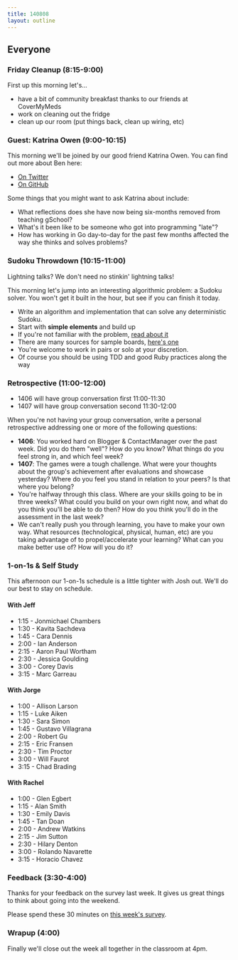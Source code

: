 ```yaml
---
title: 140808
layout: outline
---
```


## Everyone

### Friday Cleanup (8:15-9:00)

First up this morning let's...

* have a bit of community breakfast thanks to our friends at CoverMyMeds
* work on cleaning out the fridge
* clean up our room (put things back, clean up wiring, etc)

### Guest: Katrina Owen (9:00-10:15)

This morning we'll be joined by our good friend Katrina Owen. You can
find out more about Ben here:

* [On Twitter](https://twitter.com/kytrinyx)
* [On GitHub](https://github.com/kytrinyx)

Some things that you might want to ask Katrina about include:

* What reflections does she have now being six-months removed from teaching
gSchool?
* What's it been like to be someone who got into programming "late"?
* How has working in Go day-to-day for the past few months affected the way
she thinks and solves problems?

### Sudoku Throwdown (10:15-11:00)

Lightning talks? We don't need no stinkin' lightning talks!

This morning let's jump into an interesting algorithmic problem: a Sudoku solver. You won't get it built in the hour, but see if you can finish it today.

* Write an algorithm and implementation that can solve any deterministic Sudoku.
* Start with **simple elements** and build up
* If you're not familiar with the problem, [read about it](http://en.wikipedia.org/wiki/Sudoku)
* There are many sources for sample boards, [here's one](http://www.nikoli.com/en/puzzles/sudoku/)
* You're welcome to work in pairs or solo at your discretion.
* Of course you should be using TDD and good Ruby practices along the way

### Retrospective (11:00-12:00)

* 1406 will have group conversation first 11:00-11:30
* 1407 will have group conversation second 11:30-12:00

When you're not having your group conversation, write a personal retrospective
addressing one or more of the following questions:

* **1406**: You worked hard on Blogger & ContactManager over the past week. Did you do them "well"? How do you know? What things do you feel strong in, and which feel week?
* **1407**: The games were a tough challenge. What were your thoughts about the group's achievement after evaluations and showcase yesterday? Where do you feel you stand in relation to your peers? Is that where you belong?
* You're halfway through this class. Where are your skills going to be in three weeks? What could you build on your own right now, and what do you think you'll be able to do then? How do you think you'll do in the assessment in the last week?
* We can't really push you through learning, you have to make your own way. What resources (technological, physical, human, etc) are you taking advantage of to propel/accelerate your learning? What can you make better use of? How will you do it?

### 1-on-1s & Self Study

This afternoon our 1-on-1s schedule is a little tighter with Josh out. We'll do our best to stay on schedule.

#### With Jeff

* 1:15 - Jonmichael Chambers
* 1:30 - Kavita Sachdeva
* 1:45 - Cara Dennis
* 2:00 - Ian Anderson
* 2:15 - Aaron Paul Wortham
* 2:30 - Jessica Goulding
* 3:00 - Corey Davis
* 3:15 - Marc Garreau

#### With Jorge

* 1:00 - Allison Larson
* 1:15 - Luke Aiken
* 1:30 - Sara Simon
* 1:45 - Gustavo Villagrana
* 2:00 - Robert Gu
* 2:15 - Eric Fransen
* 2:30 - Tim Proctor
* 3:00 - Will Faurot
* 3:15 - Chad Brading

#### With Rachel

* 1:00 - Glen Egbert
* 1:15 - Alan Smith
* 1:30 - Emily Davis
* 1:45 - Tan Doan
* 2:00 - Andrew Watkins
* 2:15 - Jim Sutton
* 2:30 - Hilary Denton
* 3:00 - Rolando Navarette
* 3:15 - Horacio Chavez

### Feedback (3:30-4:00)

Thanks for your feedback on the survey last week. It gives us great things
to think about going into the weekend.

Please spend these 30 minutes on
[this week's survey](https://docs.google.com/a/casimircreative.com/forms/d/1eYJ7_q-xwiFS_ZmJ2YFKGtB__hUKuSm2m8f70j0doPg/viewform?edit_requested=true#start=invite).

### Wrapup (4:00)

Finally we'll close out the week all together in the classroom at 4pm.
